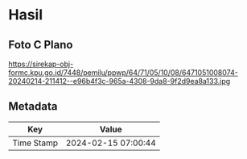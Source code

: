 # Hasil

## Foto C Plano

https://sirekap-obj-formc.kpu.go.id/7448/pemilu/ppwp/64/71/05/10/08/6471051008074-20240214-211412--e96b4f3c-965a-4308-9da8-9f2d9ea8a133.jpg


## Metadata

| Key        | Value               |
| ---------- | ------------------- |
| Time Stamp | 2024-02-15 07:00:44 |



